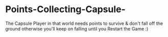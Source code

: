 # Points-Collecting-Capsule-
The Capsule Player in that world needs points to survive &amp; don't fall off the ground otherwise you'll keep on falling until you Restart the Game :)
